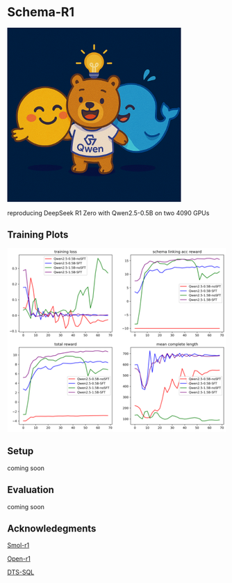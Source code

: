 # Schema-R1

<img src="assets/logo.png" width="400">


reproducing DeepSeek R1 Zero with Qwen2.5-0.5B on two 4090 GPUs

## Training Plots
<img src="assets/output.png" width="800">

## Setup
coming soon

## Evaluation
coming soon

## Acknowledegments

[Smol-r1](https://github.com/rasdani/smolR1)

[Open-r1](https://github.com/huggingface/open-r1)

[DTS-SQL](https://github.com/MohammadrezaPourreza/DTS-SQL)
